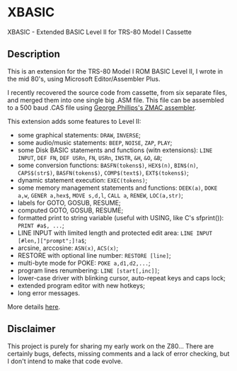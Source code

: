 # XBASIC

XBASIC - Extended BASIC Level II for TRS-80 Model I Cassette

## Description

This is an extension for the TRS-80 Model I ROM BASIC Level II, I wrote in the mid 80's, using Microsoft Editor/Assembler Plus.

I recently recovered the source code from cassette, from six separate files, and merged them into one single big .ASM file. 
This file can be assembled to a 500 baud .CAS file using [George Phillips's ZMAC assembler](http://48k.ca/zmac.html).

This extension adds some features to Level II:
- some graphical statements: `DRAW`, `INVERSE`;
- some audio/music statements: `BEEP`, `NOISE`, `ZAP`, `PLAY`;
- some Disk BASIC statements and functions (witn extensions): `LINE INPUT`, `DEF FN`, `DEF USRn`, `FN`, `USRn`, `INSTR`, `&H`, `&O`, `&B`;
- some conversion functions: `BASFN(tokens$)`, `HEX$(n)`, `BIN$(n)`, `CAPS$(str$)`, `BASFN(tokens$)`, `COMP$(text$)`, `EXT$(tokens$)`;
- dynamic statement execution: `EXEC(tokens)`;
- some memory management statements and functions: `DEEK(a)`, `DOKE a,w`, `GENER a,hex$`, `MOVE s,d,l`, `CALL a`, `RENEW`, `LOC(a,str)`;
- labels for GOTO, GOSUB, RESUME;
- computed GOTO, GOSUB, RESUME;
- formatted print to string variable (useful with USING, like C's sfprint()): `PRINT #a$, ...`;
- LINE INPUT with limited length and protected edit area: `LINE INPUT [#len,]["prompt";]!a$`;
- arcsine, arccosine: `ASN(x)`, `ACS(x)`;
- RESTORE with optional line number: `RESTORE [line]`;
- multi-byte mode for POKE: `POKE a,d1,d2,...`;
- program lines renumbering: `LINE [start[,inc]]`;
- lower-case driver with blinking cursor, auto-repeat keys and caps lock;
- extended program editor with new hotkeys;
- long error messages.

More details [here](XBASIC/XBASIC.md).

## Disclaimer

This project is purely for sharing my early work on the Z80... 
There are certainly bugs, defects, missing comments and a lack of error checking, but I don't intend to make that code evolve.
